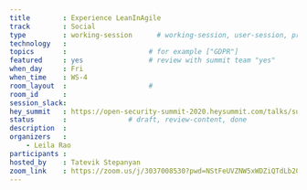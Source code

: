 ```yaml
---
title        : Experience LeanInAgile
track        : Social
type         : working-session      # working-session, user-session, product-session
technology   :
topics       :                    # for example ["GDPR"]
featured     : yes                # review with summit team "yes"
when_day     : Fri
when_time    : WS-4
room_layout  :                    #
room_id      :
session_slack: 
hey_summit   : https://open-security-summit-2020.heysummit.com/talks/summit-spiral-special/
status       :               # draft, review-content, done
description  :
organizers   : 
    - Leila Rao
participants :
hosted_by    : Tatevik Stepanyan
zoom_link    : https://zoom.us/j/3037008530?pwd=NStFeUVZNW5xWDZiQTdLb20yb3NuZz09
---
```



<!--(add intro)

## WHY

(...)

## What

(...)

## Outcomes

(...)

## References

(...)


## Previous-->
